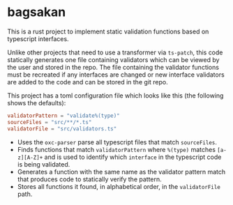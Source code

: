 # bagsakan

This is a rust project to implement static validation functions based on typescript interfaces.

Unlike other projects that need to use a transformer via `ts-patch`, this code statically generates one file containing validators which can be viewed by the user and stored in the repo.
The file containing the validator functions must be recreated if any interfaces are changed or new interface validators are added to the code and can be stored in the git repo.

This project has a toml configuration file which looks like this (the following shows the defaults):

```toml
validatorPattern = "validate%(type)"
sourceFiles = "src/**/*.ts"
validatorFile = "src/validators.ts"
```

- Uses the `oxc-parser` parse all typescript files that match `sourceFiles`.
- Finds functions that match `validatorPattern` where `%(type)` matches `[a-z][A-Z]+` and is used to identify which `interface` in the typescript code is being validated.
- Generates a function with the same name as the validator pattern match that produces code to statically verify the pattern.
- Stores all functions it found, in alphabetical order, in the `validatorFile` path.
